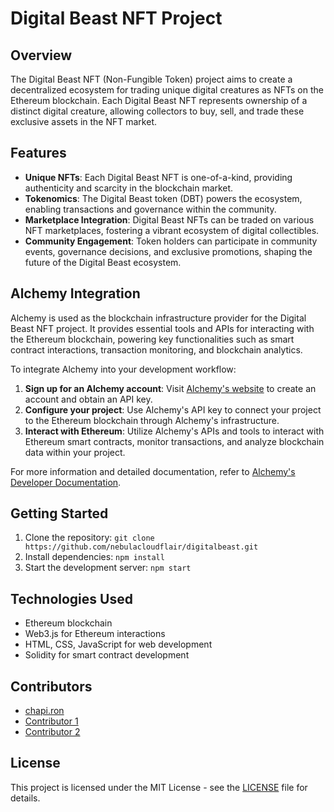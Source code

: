 # Digital Beast NFT Project

## Overview
The Digital Beast NFT (Non-Fungible Token) project aims to create a decentralized ecosystem for trading unique digital creatures as NFTs on the Ethereum blockchain. Each Digital Beast NFT represents ownership of a distinct digital creature, allowing collectors to buy, sell, and trade these exclusive assets in the NFT market.

## Features
- **Unique NFTs**: Each Digital Beast NFT is one-of-a-kind, providing authenticity and scarcity in the blockchain market.
- **Tokenomics**: The Digital Beast token (DBT) powers the ecosystem, enabling transactions and governance within the community.
- **Marketplace Integration**: Digital Beast NFTs can be traded on various NFT marketplaces, fostering a vibrant ecosystem of digital collectibles.
- **Community Engagement**: Token holders can participate in community events, governance decisions, and exclusive promotions, shaping the future of the Digital Beast ecosystem.

## Alchemy Integration
Alchemy is used as the blockchain infrastructure provider for the Digital Beast NFT project. It provides essential tools and APIs for interacting with the Ethereum blockchain, powering key functionalities such as smart contract interactions, transaction monitoring, and blockchain analytics.

To integrate Alchemy into your development workflow:
1. **Sign up for an Alchemy account**: Visit [Alchemy's website](https://www.alchemy.com/) to create an account and obtain an API key.
2. **Configure your project**: Use Alchemy's API key to connect your project to the Ethereum blockchain through Alchemy's infrastructure.
3. **Interact with Ethereum**: Utilize Alchemy's APIs and tools to interact with Ethereum smart contracts, monitor transactions, and analyze blockchain data within your project.

For more information and detailed documentation, refer to [Alchemy's Developer Documentation](https://docs.alchemy.com/).

## Getting Started
1. Clone the repository: `git clone https://github.com/nebulacloudflair/digitalbeast.git`
2. Install dependencies: `npm install`
3. Start the development server: `npm start`

## Technologies Used
- Ethereum blockchain
- Web3.js for Ethereum interactions
- HTML, CSS, JavaScript for web development
- Solidity for smart contract development

## Contributors
- [chapi.ron](https://github.com/nebulacloudflair)
- [Contributor 1](https://github.com/contributor1)
- [Contributor 2](https://github.com/contributor2)

## License
This project is licensed under the MIT License - see the [LICENSE](LICENSE) file for details.
